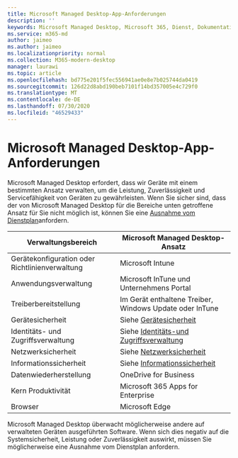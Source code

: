 ```yaml
---
title: Microsoft Managed Desktop-App-Anforderungen
description: ''
keywords: Microsoft Managed Desktop, Microsoft 365, Dienst, Dokumentation
ms.service: m365-md
author: jaimeo
ms.author: jaimeo
ms.localizationpriority: normal
ms.collection: M365-modern-desktop
manager: laurawi
ms.topic: article
ms.openlocfilehash: bd775e201f5fec556941ae0e8e7b025744da0419
ms.sourcegitcommit: 126d22d8abd190beb7101f14bd357005e4c729f0
ms.translationtype: MT
ms.contentlocale: de-DE
ms.lasthandoff: 07/30/2020
ms.locfileid: "46529433"
---
```

# <a name="microsoft-managed-desktop-app-requirements"></a>Microsoft Managed Desktop-App-Anforderungen

<!--This topic is the target for aka.ms/app-req. This is aka link is used from EA agreement for MMD. do not delete.-->

<!--Application addendum -->
 
Microsoft Managed Desktop erfordert, dass wir Geräte mit einem bestimmten Ansatz verwalten, um die Leistung, Zuverlässigkeit und Servicefähigkeit von Geräten zu gewährleisten. Wenn Sie sicher sind, dass der von Microsoft Managed Desktop für die Bereiche unten getroffene Ansatz für Sie nicht möglich ist, können Sie eine [Ausnahme vom Dienstplan](customizing.md)anfordern.


|Verwaltungsbereich  |Microsoft Managed Desktop-Ansatz  |
|---------|---------|
|Gerätekonfiguration oder Richtlinienverwaltung     |  Microsoft Intune       |
|Anwendungsverwaltung     | Microsoft InTune und Unternehmens Portal        |
|Treiberbereitstellung     |  Im Gerät enthaltene Treiber, Windows Update oder InTune       |
|Gerätesicherheit     | Siehe [Gerätesicherheit](security.md#device-security)      |
|Identitäts- und Zugriffsverwaltung     | Siehe [Identitäts-und Zugriffsverwaltung](security.md#identity-and-access-management)        |
|Netzwerksicherheit     | Siehe [Netzwerksicherheit](security.md#network-security)        |
|Informationssicherheit     |  Siehe [Informationssicherheit](security.md#information-security)       |
|Datenwiederherstellung     | OneDrive for Business        |
|Kern Produktivität     | Microsoft 365 Apps for Enterprise    |
|Browser     | Microsoft Edge        |




Microsoft Managed Desktop überwacht möglicherweise andere auf verwalteten Geräten ausgeführten Software. Wenn sich dies negativ auf die Systemsicherheit, Leistung oder Zuverlässigkeit auswirkt, müssen Sie möglicherweise eine Ausnahme vom Dienstplan anfordern.



